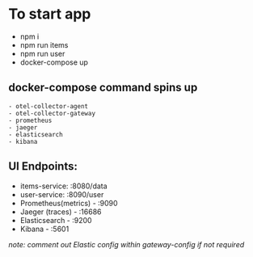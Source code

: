 # To start app
- npm i
- npm run items
- npm run user
- docker-compose up

## docker-compose command spins up
    - otel-collector-agent
    - otel-collector-gateway
    - prometheus
    - jaeger
    - elasticsearch
    - kibana

## UI Endpoints:
- items-service: :8080/data
- user-service: :8090/user
- Prometheus(metrics) - :9090
- Jaeger (traces) - :16686
- Elasticsearch - :9200
- Kibana - :5601

*note: comment out Elastic config within gateway-config if not required*
